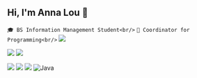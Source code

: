 ## Hi, I'm Anna Lou 👋

`🎓 BS Information Management Student<br/>`
`🚀 Coordinator for Programming<br/>`
![](https://i.giphy.com/media/v1.Y2lkPTc5MGI3NjExZDFhMjMwdmloOTduOXlldmlreWh5M29hYjIxNmRna2FxNHAyaWI1NiZlcD12MV9pbnRlcm5hbF9naWZfYnlfaWQmY3Q9Zw/hVbErjjtKCIHb24j4y/giphy.gif)

<img src="https://img.shields.io/badge/Adobe%20Illustrator-FF9A00?style=for-the-badge&logo=adobe%20illustrator&logoColor=white" /> <img src="https://img.shields.io/badge/Adobe%20InDesign-FF3366?style=for-the-badge&logo=Adobe%20InDesign&logoColor=white" />

<img src="https://img.shields.io/badge/CSS3-1572B6?style=for-the-badge&logo=css3&logoColor=white" /> <img src="https://img.shields.io/badge/HTML5-E34F26?style=for-the-badge&logo=html5&logoColor=white" /> <img src="https://img.shields.io/badge/JavaScript-323330?style=for-the-badge&logo=javascript&logoColor=F7DF1E" /> ![Java](https://img.shields.io/badge/java-%23ED8B00.svg?style=for-the-badge&logo=openjdk&logoColor=white)
